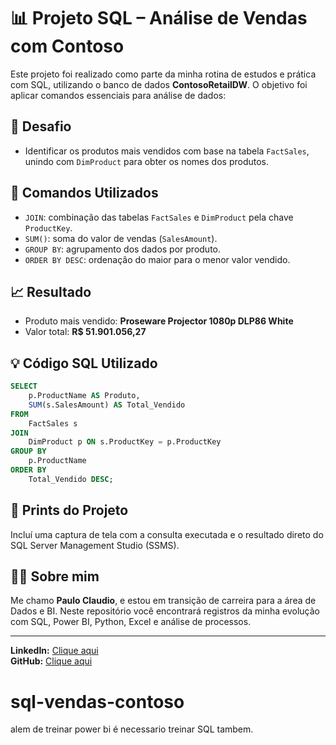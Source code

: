 # 📊 Projeto SQL – Análise de Vendas com Contoso

Este projeto foi realizado como parte da minha rotina de estudos e prática com SQL, utilizando o banco de dados **ContosoRetailDW**. O objetivo foi aplicar comandos essenciais para análise de dados:

## 🎯 Desafio
- Identificar os produtos mais vendidos com base na tabela `FactSales`, unindo com `DimProduct` para obter os nomes dos produtos.

## 🧠 Comandos Utilizados
- `JOIN`: combinação das tabelas `FactSales` e `DimProduct` pela chave `ProductKey`.
- `SUM()`: soma do valor de vendas (`SalesAmount`).
- `GROUP BY`: agrupamento dos dados por produto.
- `ORDER BY DESC`: ordenação do maior para o menor valor vendido.

## 📈 Resultado
- Produto mais vendido: **Proseware Projector 1080p DLP86 White**
- Valor total: **R$ 51.901.056,27**

## 💡 Código SQL Utilizado

```sql
SELECT 
    p.ProductName AS Produto,
    SUM(s.SalesAmount) AS Total_Vendido
FROM 
    FactSales s
JOIN 
    DimProduct p ON s.ProductKey = p.ProductKey
GROUP BY 
    p.ProductName
ORDER BY 
    Total_Vendido DESC;
```

## 📌 Prints do Projeto
Incluí uma captura de tela com a consulta executada e o resultado direto do SQL Server Management Studio (SSMS).

## 👨‍💻 Sobre mim
Me chamo **Paulo Claudio**, e estou em transição de carreira para a área de Dados e BI. Neste repositório você encontrará registros da minha evolução com SQL, Power BI, Python, Excel e análise de processos.

---

**LinkedIn:** [Clique aqui](https://www.linkedin.com/in/paulo-claudio-claudino-junior-1914ba183)  
**GitHub:** [Clique aqui](https://github.com/Paulodados-0411)
# sql-vendas-contoso
alem de treinar power bi é necessario treinar SQL tambem.
